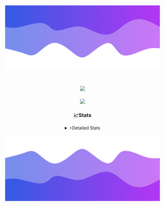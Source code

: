 ![Header](./header.png)
<div align="center">

<h1 align="center">
  <a href="https://git.io/typing-svg">
    <img src="https://readme-typing-svg.herokuapp.com/?lines=Hello,+There!+%F0%9F%91%8B;This+is+chicho.;Owner+on+Ocean;&center=true&size=25">
  </a>
</h1>
  
<p align="center">
  <img src="https://lanyard.cnrad.dev/api/852683595378196480" />
</p>

### 📈Stats
<details>
    <summary> ⚡Detailed Stats</summary>
    <br/>

<!--START_SECTION:waka-->
![Code Time](http://img.shields.io/badge/Code%20Time-1%2C097%20hrs%2043%20mins-blue)

![Profile Views](http://img.shields.io/badge/Profile%20Views-2-blue)

**🐱 My GitHub Data** 

> 📦 189.4 kB Used in GitHub's Storage 
 > 
> 🏆 0 Contributions in the Year 2025
 > 
> 🚫 Not Opted to Hire
 > 
> 📜 15 Public Repositories 
 > 
> 🔑 13 Private Repositories 
 > 
**I'm a Night 🦉** 

```text
🌞 Morning                24 commits          █░░░░░░░░░░░░░░░░░░░░░░░░   04.43 % 
🌆 Daytime                73 commits          ███░░░░░░░░░░░░░░░░░░░░░░   13.47 % 
🌃 Evening                240 commits         ███████████░░░░░░░░░░░░░░   44.28 % 
🌙 Night                  205 commits         █████████░░░░░░░░░░░░░░░░   37.82 % 
```
📅 **I'm Most Productive on Friday** 

```text
Monday                   29 commits          █░░░░░░░░░░░░░░░░░░░░░░░░   05.35 % 
Tuesday                  117 commits         █████░░░░░░░░░░░░░░░░░░░░   21.59 % 
Wednesday                85 commits          ████░░░░░░░░░░░░░░░░░░░░░   15.68 % 
Thursday                 73 commits          ███░░░░░░░░░░░░░░░░░░░░░░   13.47 % 
Friday                   127 commits         ██████░░░░░░░░░░░░░░░░░░░   23.43 % 
Saturday                 62 commits          ███░░░░░░░░░░░░░░░░░░░░░░   11.44 % 
Sunday                   49 commits          ██░░░░░░░░░░░░░░░░░░░░░░░   09.04 % 
```


📊 **This Week I Spent My Time On** 

```text
🕑︎ Time Zone: America/Argentina/Buenos_Aires

💬 Programming Languages: 
TypeScript               21 hrs 47 mins      ██████████████████████░░░   87.79 % 
JavaScript               2 hrs 28 mins       ██░░░░░░░░░░░░░░░░░░░░░░░   09.97 % 
Python                   19 mins             ░░░░░░░░░░░░░░░░░░░░░░░░░   01.32 % 
Other                    11 mins             ░░░░░░░░░░░░░░░░░░░░░░░░░   00.76 % 
JSON                     2 mins              ░░░░░░░░░░░░░░░░░░░░░░░░░   00.15 % 

🔥 Editors: 
Cursor                   24 hrs 49 mins      █████████████████████████   100.00 % 

🐱‍💻 Projects: 
ocean-backend            24 hrs 49 mins      █████████████████████████   100.00 % 

💻 Operating System: 
Windows                  24 hrs 49 mins      █████████████████████████   100.00 % 
```

**I Mostly Code in JavaScript** 

```text
JavaScript               10 repos            ███████░░░░░░░░░░░░░░░░░░   27.78 % 
HTML                     7 repos             █████░░░░░░░░░░░░░░░░░░░░   19.44 % 
TypeScript               4 repos             ███░░░░░░░░░░░░░░░░░░░░░░   11.11 % 
Astro                    2 repos             █░░░░░░░░░░░░░░░░░░░░░░░░   05.56 % 
SCSS                     1 repo              █░░░░░░░░░░░░░░░░░░░░░░░░   02.78 % 
```




 Last Updated on 27/02/2025 08:21:16 UTC
<!--END_SECTION:waka-->
</details>

![Footer](./footer.png)
